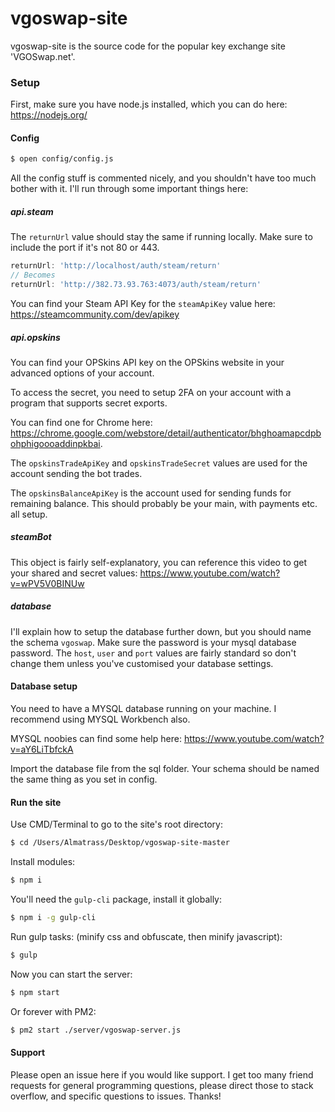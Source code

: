# vgoswap-site

vgoswap-site is the source code for the popular key exchange site 'VGOSwap.net'.

### Setup

First, make sure you have node.js installed, which you can do here: https://nodejs.org/

#### Config

```bash
$ open config/config.js
```

All the config stuff is commented nicely, and you shouldn't have too much bother with it. 
I'll run through some important things here: 

##### api.steam
The `returnUrl` value should stay the same if running locally.
Make sure to include the port if it's not 80 or 443.

```js
returnUrl: 'http://localhost/auth/steam/return'
// Becomes
returnUrl: 'http://382.73.93.763:4073/auth/steam/return'
```

You can find your Steam API Key for the `steamApiKey` value here: https://steamcommunity.com/dev/apikey

##### api.opskins
You can find your OPSkins API key on the OPSkins website in your advanced options of your account.

To access the secret, you need to setup 2FA on your account with a program that supports secret exports.

You can find one for Chrome here: https://chrome.google.com/webstore/detail/authenticator/bhghoamapcdpbohphigoooaddinpkbai.

The `opskinsTradeApiKey` and `opskinsTradeSecret` values are used for the account sending the bot trades.

The `opskinsBalanceApiKey` is the account used for sending funds for remaining balance. This should probably be your main, with payments etc. all setup.

##### steamBot
This object is fairly self-explanatory, you can reference this video to get your shared and secret values: https://www.youtube.com/watch?v=wPV5V0BINUw

##### database
I'll explain how to setup the database further down, but you should name the schema `vgoswap`. Make sure the password is your mysql database password. The `host`, `user` and `port` values are fairly standard so don't change them unless you've customised your database settings.

#### Database setup
You need to have a MYSQL database running on your machine. I recommend using MYSQL Workbench also.

MYSQL noobies can find some help here: https://www.youtube.com/watch?v=aY6LiTbfckA

Import the database file from the sql folder. Your schema should be named the same thing as you set in config.

#### Run the site
Use CMD/Terminal to go to the site's root directory:
```bash
$ cd /Users/Almatrass/Desktop/vgoswap-site-master
```
Install modules:
```bash
$ npm i
```

You'll need the `gulp-cli` package, install it globally:
```bash
$ npm i -g gulp-cli
```
Run gulp tasks: (minify css and obfuscate, then minify javascript):
```bash
$ gulp
```

Now you can start the server: 
```bash
$ npm start
```

Or forever with PM2: 
```bash
$ pm2 start ./server/vgoswap-server.js
```

#### Support
Please open an issue here if you would like support. I get too many friend requests for general programming questions, please direct those to stack overflow, and specific questions to issues. Thanks!

